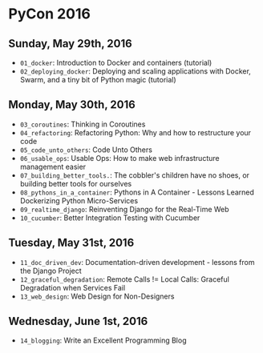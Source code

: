 PyCon 2016
==========

Sunday, May 29th, 2016
----------------------
* `01_docker`: Introduction to Docker and containers (tutorial)
* `02_deploying_docker`: Deploying and scaling applications with Docker, Swarm,
  and a tiny bit of Python magic (tutorial)

Monday, May 30th, 2016
----------------------
* `03_coroutines`: Thinking in Coroutines
* `04_refactoring`: Refactoring Python: Why and how to restructure your code
* `05_code_unto_others`: Code Unto Others
* `06_usable_ops`: Usable Ops: How to make web infrastructure management easier
* `07_building_better_tools.`: The cobbler's children have no shoes, or
  building better tools for ourselves
* `08_pythons_in_a_container`: Pythons in A Container - Lessons Learned
  Dockerizing Python Micro-Services
* `09_realtime_django`: Reinventing Django for the Real-Time Web
* `10_cucumber`: Better Integration Testing with Cucumber

Tuesday, May 31st, 2016
----------------------
* `11_doc_driven_dev`: Documentation-driven development - lessons from the
  Django Project
* `12_graceful_degradation`: Remote Calls != Local Calls: Graceful Degradation
  when Services Fail
* `13_web_design`: Web Design for Non-Designers

Wednesday, June 1st, 2016
----------------------
* `14_blogging`: Write an Excellent Programming Blog
